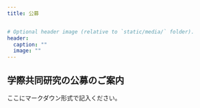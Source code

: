 ```yaml
---
title: 公募


# Optional header image (relative to `static/media/` folder).
header:
  caption: ""
  image: ""
---
```



## 学際共同研究の公募のご案内

ここにマークダウン形式で記入ください。

